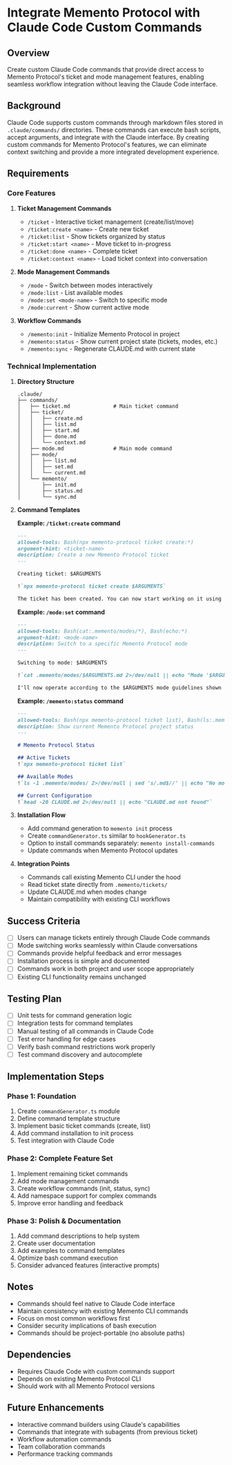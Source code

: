 # Integrate Memento Protocol with Claude Code Custom Commands

## Overview
Create custom Claude Code commands that provide direct access to Memento Protocol's ticket and mode management features, enabling seamless workflow integration without leaving the Claude Code interface.

## Background
Claude Code supports custom commands through markdown files stored in `.claude/commands/` directories. These commands can execute bash scripts, accept arguments, and integrate with the Claude interface. By creating custom commands for Memento Protocol's features, we can eliminate context switching and provide a more integrated development experience.

## Requirements

### Core Features

1. **Ticket Management Commands**
   - `/ticket` - Interactive ticket management (create/list/move)
   - `/ticket:create <name>` - Create new ticket
   - `/ticket:list` - Show tickets organized by status
   - `/ticket:start <name>` - Move ticket to in-progress
   - `/ticket:done <name>` - Complete ticket
   - `/ticket:context <name>` - Load ticket context into conversation

2. **Mode Management Commands**
   - `/mode` - Switch between modes interactively
   - `/mode:list` - List available modes
   - `/mode:set <mode-name>` - Switch to specific mode
   - `/mode:current` - Show current active mode

3. **Workflow Commands**
   - `/memento:init` - Initialize Memento Protocol in project
   - `/memento:status` - Show current project state (tickets, modes, etc.)
   - `/memento:sync` - Regenerate CLAUDE.md with current state

### Technical Implementation

1. **Directory Structure**
   ```
   .claude/
   ├── commands/
   │   ├── ticket.md              # Main ticket command
   │   ├── ticket/
   │   │   ├── create.md
   │   │   ├── list.md
   │   │   ├── start.md
   │   │   ├── done.md
   │   │   └── context.md
   │   ├── mode.md                # Main mode command
   │   ├── mode/
   │   │   ├── list.md
   │   │   ├── set.md
   │   │   └── current.md
   │   └── memento/
   │       ├── init.md
   │       ├── status.md
   │       └── sync.md
   ```

2. **Command Templates**

   **Example: `/ticket:create` command**
   ```markdown
   ---
   allowed-tools: Bash(npx memento-protocol ticket create:*)
   argument-hint: <ticket-name>
   description: Create a new Memento Protocol ticket
   ---
   
   Creating ticket: $ARGUMENTS
   
   !`npx memento-protocol ticket create $ARGUMENTS`
   
   The ticket has been created. You can now start working on it using `/ticket:start $ARGUMENTS`.
   ```

   **Example: `/mode:set` command**
   ```markdown
   ---
   allowed-tools: Bash(cat:.memento/modes/*), Bash(echo:*)
   argument-hint: <mode-name>
   description: Switch to a specific Memento Protocol mode
   ---
   
   Switching to mode: $ARGUMENTS
   
   !`cat .memento/modes/$ARGUMENTS.md 2>/dev/null || echo "Mode '$ARGUMENTS' not found"`
   
   I'll now operate according to the $ARGUMENTS mode guidelines shown above.
   ```

   **Example: `/memento:status` command**
   ```markdown
   ---
   allowed-tools: Bash(npx memento-protocol ticket list), Bash(ls:.memento/modes/), Bash(cat:CLAUDE.md)
   description: Show current Memento Protocol project status
   ---
   
   # Memento Protocol Status
   
   ## Active Tickets
   !`npx memento-protocol ticket list`
   
   ## Available Modes
   !`ls -1 .memento/modes/ 2>/dev/null | sed 's/.md$//' || echo "No modes installed"`
   
   ## Current Configuration
   !`head -20 CLAUDE.md 2>/dev/null || echo "CLAUDE.md not found"`
   ```

3. **Installation Flow**
   - Add command generation to `memento init` process
   - Create `commandGenerator.ts` similar to `hookGenerator.ts`
   - Option to install commands separately: `memento install-commands`
   - Update commands when Memento Protocol updates

4. **Integration Points**
   - Commands call existing Memento CLI under the hood
   - Read ticket state directly from `.memento/tickets/`
   - Update CLAUDE.md when modes change
   - Maintain compatibility with existing CLI workflows

## Success Criteria
- [ ] Users can manage tickets entirely through Claude Code commands
- [ ] Mode switching works seamlessly within Claude conversations
- [ ] Commands provide helpful feedback and error messages
- [ ] Installation process is simple and documented
- [ ] Commands work in both project and user scope appropriately
- [ ] Existing CLI functionality remains unchanged

## Testing Plan
- [ ] Unit tests for command generation logic
- [ ] Integration tests for command templates
- [ ] Manual testing of all commands in Claude Code
- [ ] Test error handling for edge cases
- [ ] Verify bash command restrictions work properly
- [ ] Test command discovery and autocomplete

## Implementation Steps

### Phase 1: Foundation
1. Create `commandGenerator.ts` module
2. Define command template structure
3. Implement basic ticket commands (create, list)
4. Add command installation to init process
5. Test integration with Claude Code

### Phase 2: Complete Feature Set
1. Implement remaining ticket commands
2. Add mode management commands
3. Create workflow commands (init, status, sync)
4. Add namespace support for complex commands
5. Improve error handling and feedback

### Phase 3: Polish & Documentation
1. Add command descriptions to help system
2. Create user documentation
3. Add examples to command templates
4. Optimize bash command execution
5. Consider advanced features (interactive prompts)

## Notes
- Commands should feel native to Claude Code interface
- Maintain consistency with existing Memento CLI commands
- Focus on most common workflows first
- Consider security implications of bash execution
- Commands should be project-portable (no absolute paths)

## Dependencies
- Requires Claude Code with custom commands support
- Depends on existing Memento Protocol CLI
- Should work with all Memento Protocol versions

## Future Enhancements
- Interactive command builders using Claude's capabilities
- Commands that integrate with subagents (from previous ticket)
- Workflow automation commands
- Team collaboration commands
- Performance tracking commands